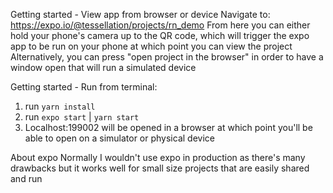 Getting started - View app from browser or device
Navigate to:
https://expo.io/@tessellation/projects/rn_demo
From here you can either hold your phone's camera up to the QR code, which will trigger the expo app to be run on your phone at which point you can view the project
Alternatively, you can press "open project in the browser" in order to have a window open that will run a simulated device

Getting started - Run from terminal:

1. run `yarn install`
2. run `expo start` | `yarn start`
3. Localhost:199002 will be opened in a browser at which point you'll be able to open on a simulator or physical device

About expo
Normally I wouldn't use expo in production as there's many drawbacks but it works well for small size projects that are easily shared and run
